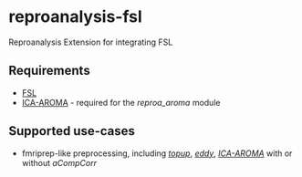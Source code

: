 # reproanalysis-fsl
Reproanalysis Extension for integrating FSL

## Requirements
- [FSL](https://fsl.fmrib.ox.ac.uk/fsl/fslwiki)
- [ICA-AROMA](https://github.com/maartenmennes/ICA-AROMA) - required for the _reproa_aroma_ module

## Supported use-cases
- fmriprep-like preprocessing, including [_topup_](https://fsl.fmrib.ox.ac.uk/fsl/fslwiki/topup), [_eddy_](https://fsl.fmrib.ox.ac.uk/fsl/fslwiki/eddy), [_ICA-AROMA_](https://github.com/maartenmennes/ICA-AROMA) with or without _aCompCorr_
